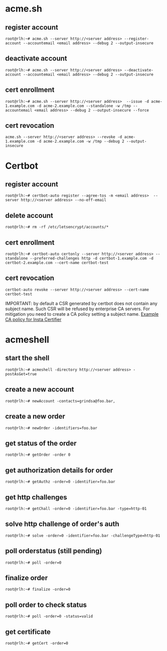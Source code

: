 # acme.sh

## register account
```
root@rlh:~# acme.sh --server http://<server address> --register-account --accountemail <email address> --debug 2 --output-insecure
```

## deactivate account
```
root@rlh:~# acme.sh --server http://<server address> --deactivate-account --accountemail <email address> --debug 2 --output-insecure
```

## cert enrollment
```
root@rlh:~# acme.sh --server http://<server address>  --issue -d acme-1.example.com -d acme-2.example.com --standalone -w /tmp --accountemail <email address> --debug 2 --output-insecure --force
```

## cert revocation
```
acme.sh --server http://<server address> --revoke -d acme-1.example.com -d acme-2.example.com -w /tmp --debug 2 --output-insecure
```

# Certbot

## register account
```
root@rlh:~# certbot-auto register --agree-tos -m <email address>  --server http://<server address> --no-eff-email
```

## delete account
```
root@rlh:~# rm -rf /etc/letsencrypt/accounts/*
```

## cert enrollment
```
root@rlh:~# certbot-auto certonly --server http://<server address> --standalone --preferred-challenges http -d certbot-1.example.com -d certbot-2.example.com --cert-name certbot-test
```

## cert revocation
```
certbot-auto revoke --server http://<server address> --cert-name certbot-test
```

IMPORTANT: by default a CSR generated by certbot does not contain any subject name. Such CSR will be refused by enterprise CA servers. For mitigation you need to create a CA policy setting a subject name.
[Example CA policy for Insta Certifier](certifier.md)

# acmeshell

## start the shell
```
root@rlh:~# acmeshell -directory http://<server address> -postAsGet=true 
```

## create a new account
```
root@rlh:~# newAccount -contacts=grindsa@foo.bar,
```

## create a new order
```
root@rlh:~# newOrder -identifiers=foo.bar
```

## get status of the order
```
root@rlh:~# getOrder -order 0
```

## get authorization details for order
```
root@rlh:~# getAuthz -order=0 -identifier=foo.bar
```

## get http challenges
```
root@rlh:~# getChall -order=0 -identifier=foo.bar -type=http-01
```

## solve http challenge of order's auth
```
root@rlh:~# solve -order=0 -identifier=foo.bar -challengeType=http-01
```

## poll orderstatus (still pending)
```
root@rlh:~# poll -order=0
```

## finalize order
```
root@rlh:~# finalize -order=0
```

## poll order to check status
```
root@rlh:~# poll -order=0 -status=valid
```

## get certificate
```
root@rlh:~# getCert -order=0
```
